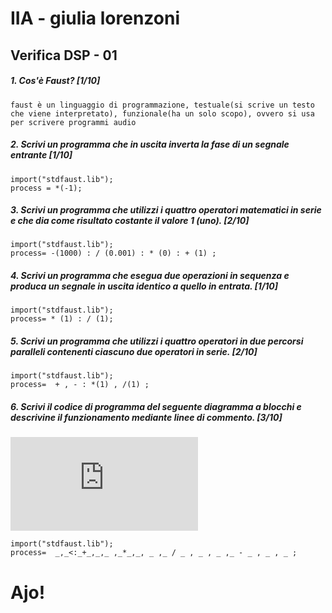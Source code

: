 # IIA - giulia lorenzoni

## Verifica DSP - 01

##### 1. Cos'è Faust? [1/10]

```
faust è un linguaggio di programmazione, testuale(si scrive un testo che viene interpretato), funzionale(ha un solo scopo), ovvero si usa per scrivere programmi audio
```

##### 2. Scrivi un programma che in uscita inverta la fase di un segnale entrante [1/10]

```
import("stdfaust.lib");
process = *(-1);
```

##### 3. Scrivi un programma che utilizzi i quattro operatori matematici in serie e che dia come risultato costante il valore 1 (_uno_). [2/10]

```
import("stdfaust.lib");
process= -(1000) : / (0.001) : * (0) : + (1) ;
```

##### 4. Scrivi un programma che esegua due operazioni in sequenza e produca un segnale in uscita identico a quello in entrata. [1/10]

```
import("stdfaust.lib");
process= * (1) : / (1);
```

##### 5. Scrivi un programma che utilizzi i quattro operatori in due percorsi paralleli contenenti ciascuno due operatori in serie. [2/10]

```
import("stdfaust.lib");
process=  + , - : *(1) , /(1) ;
```

##### 6. Scrivi il codice di programma del seguente diagramma a blocchi e descrivine il funzionamento mediante linee di commento. [3/10]

![quattro somme parallele](https://github.com/LSSN/2019-11-21-2A-DSP/blob/master/process.pdf)

```
import("stdfaust.lib");
process=  _,_<:_+_,_,_ ,_*_,_, _ ,_ / _ , _ , _ ,_ - _ , _ , _ ;
```


# Ajo!

